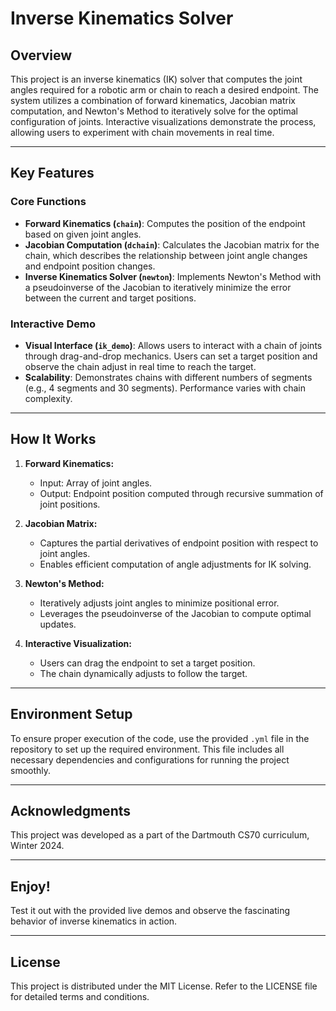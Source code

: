 # Inverse Kinematics Solver

## Overview

This project is an inverse kinematics (IK) solver that computes the joint angles required for a robotic arm or chain to reach a desired endpoint. The system utilizes a combination of forward kinematics, Jacobian matrix computation, and Newton's Method to iteratively solve for the optimal configuration of joints. Interactive visualizations demonstrate the process, allowing users to experiment with chain movements in real time.

---

## Key Features

### Core Functions

- **Forward Kinematics (****`chain`****)**: Computes the position of the endpoint based on given joint angles.
- **Jacobian Computation (****`dchain`****)**: Calculates the Jacobian matrix for the chain, which describes the relationship between joint angle changes and endpoint position changes.
- **Inverse Kinematics Solver (****`newton`****)**: Implements Newton's Method with a pseudoinverse of the Jacobian to iteratively minimize the error between the current and target positions.

### Interactive Demo

- **Visual Interface (****`ik_demo`****)**: Allows users to interact with a chain of joints through drag-and-drop mechanics. Users can set a target position and observe the chain adjust in real time to reach the target.
- **Scalability**: Demonstrates chains with different numbers of segments (e.g., 4 segments and 30 segments). Performance varies with chain complexity.

---

## How It Works

1. **Forward Kinematics:**

   - Input: Array of joint angles.
   - Output: Endpoint position computed through recursive summation of joint positions.

2. **Jacobian Matrix:**

   - Captures the partial derivatives of endpoint position with respect to joint angles.
   - Enables efficient computation of angle adjustments for IK solving.

3. **Newton's Method:**

   - Iteratively adjusts joint angles to minimize positional error.
   - Leverages the pseudoinverse of the Jacobian to compute optimal updates.

4. **Interactive Visualization:**

   - Users can drag the endpoint to set a target position.
   - The chain dynamically adjusts to follow the target.

---

## Environment Setup

To ensure proper execution of the code, use the provided `.yml` file in the repository to set up the required environment. This file includes all necessary dependencies and configurations for running the project smoothly.

---

## Acknowledgments

This project was developed as a part of the Dartmouth CS70 curriculum, Winter 2024.

---

## Enjoy!

Test it out with the provided live demos and observe the fascinating behavior of inverse kinematics in action.

---

## License

This project is distributed under the MIT License. Refer to the LICENSE file for detailed terms and conditions.

